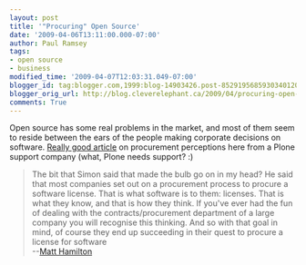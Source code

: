 ```yaml
---
layout: post
title: '"Procuring" Open Source'
date: '2009-04-06T13:11:00.000-07:00'
author: Paul Ramsey
tags:
- open source
- business
modified_time: '2009-04-07T12:03:31.049-07:00'
blogger_id: tag:blogger.com,1999:blog-14903426.post-8529195685930340120
blogger_orig_url: http://blog.cleverelephant.ca/2009/04/procuring-open-source.html
comments: True
---
```


Open source has some real problems in the market, and most of them seem to reside between the ears of the people making corporate decisions on software.  [Really good article](http://www.netsight.co.uk/blog/2009/4/2/open-source-and-software-procurement) on procurement perceptions here from a Plone support company (what, Plone needs support? :)

> The bit that Simon said that made the bulb go on in my head? He said that most companies set out on a procurement process to procure a software license. That is what software is to them: licenses. That is what they know, and that is how they think. If you've ever had the fun of dealing with the contracts/procurement department of a large company you will recognise this thinking. And so with that goal in mind, of course they end up succeeding in their quest to procure a license for software<br/>
> --[Matt Hamilton](http://www.netsight.co.uk/blog/2009/4/2/open-source-and-software-procurement)

